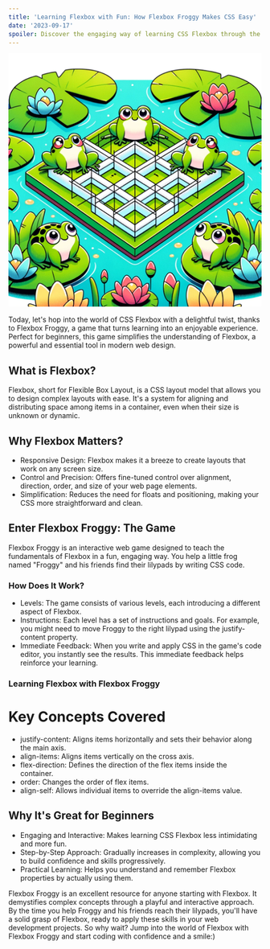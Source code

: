 ```yaml
---
title: 'Learning Flexbox with Fun: How Flexbox Froggy Makes CSS Easy'
date: '2023-09-17'
spoiler: Discover the engaging way of learning CSS Flexbox through the interactive game, Flexbox Froggy.
---
```

![Alt text](image.png)

Today, let's hop into the world of CSS Flexbox with a delightful twist, thanks to Flexbox Froggy, a game that turns learning into an enjoyable experience. Perfect for beginners, this game simplifies the understanding of Flexbox, a powerful and essential tool in modern web design.

## **What is Flexbox?**
Flexbox, short for Flexible Box Layout, is a CSS layout model that allows you to design complex layouts with ease. It's a system for aligning and distributing space among items in a container, even when their size is unknown or dynamic.

## **Why Flexbox Matters?**

* Responsive Design: Flexbox makes it a breeze to create layouts that work on any screen size.
* Control and Precision: Offers fine-tuned control over alignment, direction, order, and size of your web page elements.
* Simplification: Reduces the need for floats and positioning, making your CSS more straightforward and clean.

## **Enter Flexbox Froggy: The Game**

Flexbox Froggy is an interactive web game designed to teach the fundamentals of Flexbox in a fun, engaging way. You help a little frog named "Froggy" and his friends find their lilypads by writing CSS code.

### **How Does It Work?**
* Levels: The game consists of various levels, each introducing a different aspect of Flexbox.
* Instructions: Each level has a set of instructions and goals. For example, you might need to move Froggy to the right lilypad using the justify-content property.
* Immediate Feedback: When you write and apply CSS in the game's code editor, you instantly see the results. This immediate feedback helps reinforce your learning.

### **Learning Flexbox with Flexbox Froggy**
# **Key Concepts Covered**

* justify-content: Aligns items horizontally and sets their behavior along the main axis.
* align-items: Aligns items vertically on the cross axis.
* flex-direction: Defines the direction of the flex items inside the container.
* order: Changes the order of flex items.
* align-self: Allows individual items to override the align-items value.

## **Why It's Great for Beginners**
* Engaging and Interactive: Makes learning CSS Flexbox less intimidating and more fun.
* Step-by-Step Approach: Gradually increases in complexity, allowing you to build confidence and skills progressively.
* Practical Learning: Helps you understand and remember Flexbox properties by actually using them.

Flexbox Froggy is an excellent resource for anyone starting with Flexbox. It demystifies complex concepts through a playful and interactive approach. By the time you help Froggy and his friends reach their lilypads, you'll have a solid grasp of Flexbox, ready to apply these skills in your web development projects. So why wait? Jump into the world of Flexbox with Flexbox Froggy and start coding with confidence and a smile:)






